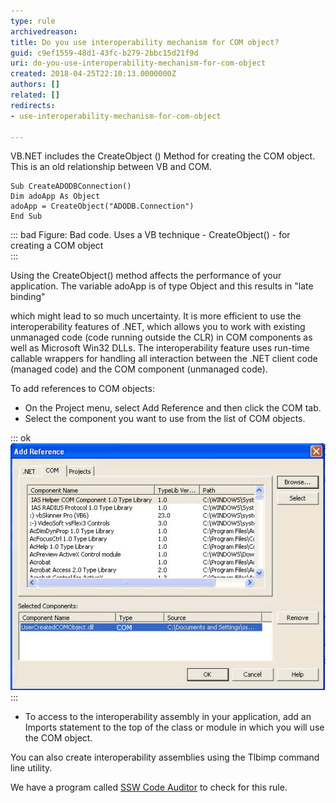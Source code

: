 ```yaml
---
type: rule
archivedreason: 
title: Do you use interoperability mechanism for COM object?
guid: c9ef1559-48d1-43fc-b279-2bbc15d21f9d
uri: do-you-use-interoperability-mechanism-for-com-object
created: 2018-04-25T22:10:13.0000000Z
authors: []
related: []
redirects:
- use-interoperability-mechanism-for-com-object

---
```


VB.NET includes the CreateObject () Method for creating the COM object. This is an old relationship between VB and COM.

<!--endintro-->



```
Sub CreateADODBConnection()
Dim adoApp As Object
adoApp = CreateObject("ADODB.Connection")
End Sub
```



::: bad
Figure: Bad code. Uses a VB technique - CreateObject() - for creating a COM object  
:::

Using the CreateObject() method affects the performance of your application. The variable adoApp is of type Object and this results in "late binding"

which might lead to so much uncertainty. It is more efficient to use the interoperability features of .NET, which allows you to work with existing
unmanaged code (code running outside the CLR) in COM components as well as Microsoft Win32 DLLs. The interoperability feature uses run-time
callable wrappers for handling all interaction between the .NET client code (managed code) and the COM component (unmanaged code).

To add references to COM objects:

* On the Project menu, select Add Reference and then click the COM tab.
* Select the component you want to use from the list of COM objects.

::: ok  
![](UserCOM.gif)  
:::

* To access to the interoperability assembly in your application, add an Imports statement to the top of the class or module in which you will
use the COM object.


You can also create interoperability assemblies using the Tlbimp command line utility.



We have a program called [SSW Code Auditor](https://www.ssw.com.au/ssw/CodeAuditor/Rules.aspx#Interoper) to check for this rule.
